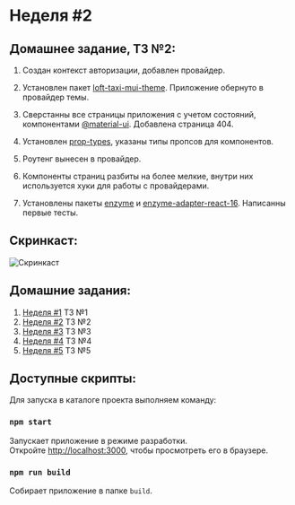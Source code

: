 # Неделя #2

## Домашнее задание, ТЗ №2:

1. Создан контекст авторизации, добавлен провайдер.

2. Установлен пакет [loft-taxi-mui-theme](https://www.npmjs.com/package/loft-taxi-mui-theme). Приложение обернуто в провайдер темы.

3. Сверстанны все страницы приложения с учетом состояний, компонентами [@material-ui](https://github.com/mui-org/material-ui). Добавлена страница 404.

4. Установлен [prop-types](https://www.npmjs.com/package/prop-types), указаны типы пропсов для компонентов.

5. Роутенг вынесен в провайдер.

6. Компоненты страниц разбиты на более мелкие, внутри них используется хуки для работы с провайдерами.

7. Установлены пакеты [enzyme](https://www.npmjs.com/package/enzyme) и [enzyme-adapter-react-16](https://www.npmjs.com/package/enzyme-adapter-react-16). Написанны первые тесты.

## Cкринкаст:

![Cкринкаст](./screenshots/homework__02/screencast.gif)

## Домашние задания:

1. [Неделя #1](./docs/Homework__01.md) ТЗ №1
2. [Неделя #2](./docs/Homework__02.md) ТЗ №2
3. [Неделя #3](./docs/Homework__03.md) ТЗ №3
4. [Неделя #4](./docs/Homework__04.md) ТЗ №4
5. [Неделя #5](../README.md) ТЗ №5

## Доступные скрипты:

Для запуска в каталоге проекта выполняем команду:

### `npm start`

Запускает приложение в режиме разработки.<br />
Откройте [http://localhost:3000](http://localhost:3000), чтобы просмотреть его в браузере.

### `npm run build`

Собирает приложение в папке `build`.
